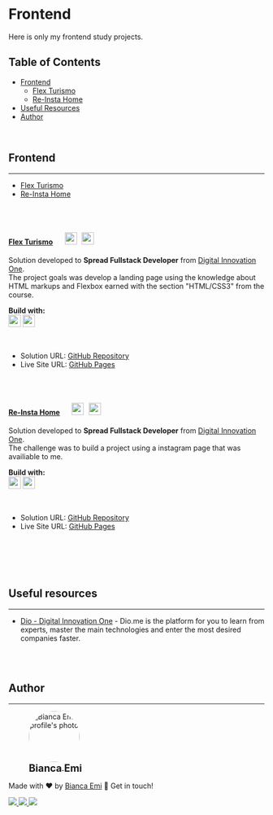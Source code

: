 # Frontend
Here is only my frontend study projects.

## Table of Contents
- [Frontend](#bfrontendb)
  - [Flex Turismo](#flex-turismo)
  - [Re-Insta Home](#re-insta-home)
- [Useful Resources](#useful-resources)
- [Author](#author)

<br>

## <b>Frontend</b>
---
- [Flex Turismo](#flex-turismo)
- [Re-Insta Home](#re-insta-home)

<br /> <br/>

#### <a href="https://github.com/bemibrando/website-study/tree/main/frontend/flex-turismo"><b id="flex-turismo">Flex Turismo</b></a> &nbsp; &nbsp; &nbsp; <img src="https://img.shields.io/github/last-commit/bemibrando/website-study/feature/flex-turismo?style=for-the-badge" height="24px"/> &nbsp; <img src="https://img.shields.io/badge/status-done-green?style=for-the-badge" height="24px"/>
Solution developed to <b>Spread Fullstack Developer</b> from [Digital Innovation One](https://www.dio.me/en).<br>
The project goals was develop a landing page using the knowledge about HTML markups and Flexbox earned with the section "HTML/CSS3" from the course.

<b>Build with:</b> <br/>
<img src="https://img.shields.io/badge/html5-%23E34F26.svg?style=for-the-badge&logo=html5&logoColor=white" height="24px"/>
<img src="https://img.shields.io/badge/css3-%231572B6.svg?style=for-the-badge&logo=css3&logoColor=white" height="24px" />

<br />

- Solution URL: [GitHub Repository](https://github.com/bemibrando/website-study/tree/main/frontend/flex-turismo)
- Live Site URL: [GitHub Pages](https://bemibrando.github.io/website-study/frontend/flex-turismo/)

<br /> <br />

#### <a href="https://github.com/bemibrando/website-study/tree/main/frontend/re-insta-home"><b id="re-insta-home">Re-Insta Home</b></a> &nbsp; &nbsp; &nbsp; <img src="https://img.shields.io/github/last-commit/bemibrando/website-study/feature/re-insta?style=for-the-badge" height="24px"/> &nbsp; <img src="https://img.shields.io/badge/status-done-green?style=for-the-badge" height="24px"/>
Solution developed to <b>Spread Fullstack Developer</b> from [Digital Innovation One](https://www.dio.me/en).<br>
The challenge was to build a project using a instagram page that was availiable to me.

<b>Build with:</b> <br/>
<img src="https://img.shields.io/badge/html5-%23E34F26.svg?style=for-the-badge&logo=html5&logoColor=white" height="24px"/>
<img src="https://img.shields.io/badge/css3-%231572B6.svg?style=for-the-badge&logo=css3&logoColor=white" height="24px" />

<br />

- Solution URL: [GitHub Repository](https://github.com/bemibrando/website-study/tree/main/frontend/re-insta-home)
- Live Site URL: [GitHub Pages](https://bemibrando.github.io/website-study/frontend/re-insta-home/)

<br /><br />
<br /><br />

## Useful resources
---
- [Dio - Digital Innovation One](https://www.dio.me/en) - Dio.me is the platform for you to learn from experts, master the main technologies and enter the most desired companies faster.

<br /><br />

## Author
---
<div sytle="display: inline-block;">
    <figure>
        <a href="https://github.com/bemibrando" target="_blank">
            <img style="border-radius: 50%;" src="https://avatars.githubusercontent.com/u/102377919?v=4" width="100px" alt="Bianca Emi profile's photo"> <br />
            <sub style="text-align: center; font-size: 1.4em;"><b>Bianca Emi</b></sub>
        </a>
    </figure>
    <p>Made with ♥ by <a href="https://github.com/bemibrando" target="_blank">Bianca Emi</a> 👋 Get in touch!</p>
    <div align="start">
        <a href="https://www.linkedin.com/in/bianca-emi/" target="_blank">
            <img src="https://img.shields.io/badge/LinkedIn-0077B5?style=for-the-badge&logo=linkedin&logoColor=white">
        </a>   
        <a href="https://twitter.com/bemibrando" target="_blank">
            <img src="https://img.shields.io/badge/Twitter-1DA1F2?style=for-the-badge&logo=twitter&logoColor=white">
        </a>   
        <a href="mailto: bemi.brando@outlook.com">
            <img src="https://img.shields.io/badge/bemi.brando@outlook.com-0078D4?style=for-the-badge&logo=microsoft-outlook&logoColor=white">
        </a><br/>
    </div>
</div>